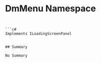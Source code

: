 # DmMenu Namespace

## 
```c#

```c#
Implements ILoadingScreenPanel
```
```

## Summary

No Summary
